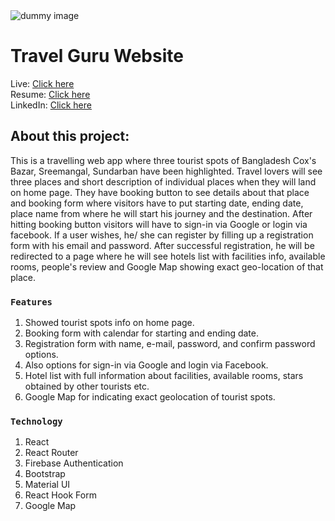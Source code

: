 <img src="https://i.ibb.co/k6vM2Bw/travel.png" alt="dummy image" />

# Travel Guru Website

Live: [Click here](https://travel-guru-website.web.app/)
<br />
Resume: [Click here](https://drive.google.com/file/d/1mfl4mCKZxq-pfXHjtHf1CU-Fgbjs3x5G/view?usp=sharing)
<br />
LinkedIn: [Click here](https://www.linkedin.com/in/irtizaalfuad/)

## About this project:

This is a travelling web app where three tourist spots of Bangladesh Cox's Bazar, Sreemangal, Sundarban have been highlighted. Travel lovers will see three places and short description of individual places when they will land on home page. They have booking button to see details about that place and booking form where visitors have to put starting date, ending date, place name from where he will start his journey and the destination. After hitting booking button visitors will have to sign-in via Google or login via facebook. If a user wishes, he/ she can register by filling up a registration form with his email and password. After successful registration, he will be redirected to a page where he will see hotels list with facilities info, available rooms, people's review and Google Map showing exact geo-location of that place. 

### `Features`

1. Showed tourist spots info on home page.
2. Booking form with calendar for starting and ending date.
3. Registration form with name, e-mail, password, and confirm password options.
4. Also options for sign-in via Google and login via Facebook.
5. Hotel list with full information about facilities, available rooms, stars obtained by other tourists etc.
6. Google Map for indicating exact geolocation of tourist spots.

### `Technology`

1. React
2. React Router
3. Firebase Authentication
4. Bootstrap
5. Material UI
6. React Hook Form
7. Google Map
